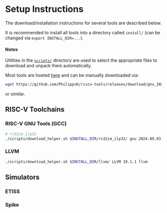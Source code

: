 # Setup Instructions

The download/installation instructions for several tools are described below.

It is recommended to install all tools into a directory called `install/` (can be changed via `export INSTALL_DIR=...`).

#### Notes

Utilities in the [`scripts/`](scripts/) directory are used to select the appropriate files to download and unpack them automatically.

Most tools are hosted [here](https://github.com/PhilippvK/riscv-tools/releases) and can be manually downloaded via:

```sh
wget https://github.com/PhilippvK/riscv-tools/releases/download/gnu_2024.09.03/riscv64-unknown-elf-ubuntu-20.04-rv32gc_ilp32d.tar.xz
```

or similar.

## RISC-V Toolchains

### RISC-V GNU Tools (GCC)

```sh
# rv32im_ilp32
./scripts/download_helper.sh $INSTALL_DIR/rv32im_ilp32/ gnu 2024.09.03 rv32im_zicsr_zifencei_ilp32
```

### LLVM

```sh
./scripts/download_helper.sh $INSTALL_DIR/llvm/ LLVM 19.1.1 llvm
```

## Simulators

### ETISS

### Spike